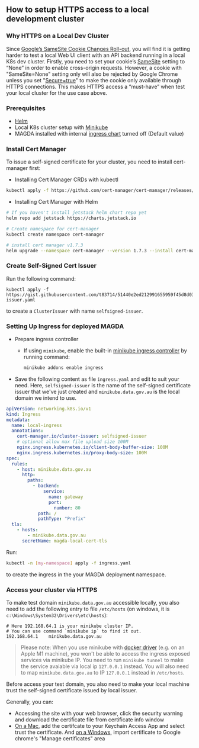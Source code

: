 ## How to setup HTTPS access to a local development cluster

### Why HTTPS on a Local Dev Cluster

Since [Google’s SameSite Cookie Changes Roll-out](https://www.chromium.org/updates/same-site), you will find it is getting harder to test a local Web UI client with an API backend running in a local K8s dev cluster. Firstly, you need to set your cookie’s [SameSite](https://developer.mozilla.org/en-US/docs/Web/HTTP/Headers/Set-Cookie/SameSite) setting to “None” in order to enable cross-origin requests. However, a cookie with "SameSite=None" setting only will also be rejected by Google Chrome unless you set "[Secure=true](https://developer.mozilla.org/en-US/docs/Web/HTTP/Headers/Set-Cookie#Secure)" to make the cookie only available through HTTPS connections. This makes HTTPS access a “must-have” when test your local cluster for the use case above.

### Prerequisites

- [Helm](https://helm.sh/)
- Local K8s cluster setup with [Minikube](https://minikube.sigs.k8s.io/docs/start/)
- MAGDA installed with internal [ingress chart](https://github.com/magda-io/magda/tree/master/deploy/helm/internal-charts/ingress) turned off (Default value)

### Install Cert Manager

To issue a self-signed certificate for your cluster, you need to install cert-manager first:

- Installing Cert Manager CRDs with kubectl

```bash
kubectl apply -f https://github.com/cert-manager/cert-manager/releases/download/v1.7.3/cert-manager.crds.yaml
```

- Installing Cert Manager with Helm

```bash
# If you haven't install jetstack helm chart repo yet
helm repo add jetstack https://charts.jetstack.io

# Create namespace for cert-manager
kubectl create namespace cert-manager

# install cert manager v1.7.3
helm upgrade --namespace cert-manager --version 1.7.3 --install cert-manager jetstack/cert-manager
```

### Create Self-Signed Cert Issuer

Run the following command:

```
kubectl apply -f https://gist.githubusercontent.com/t83714/51440e2ed212991655959f45d8d037cc/raw/7b16949f95e2dd61e522e247749d77bc697fd63c/selfsigned-issuer.yaml
```

to create a `ClusterIssuer` with name `selfsigned-issuer`.

### Setting Up Ingress for deployed MAGDA

- Prepare ingress controller

  - If using `minikube`, enable the built-in [minikube ingress controller](https://kubernetes.io/docs/tasks/access-application-cluster/ingress-minikube/#enable-the-ingress-controller) by running command:

    ```bash
    minikube addons enable ingress
    ```

- Save the following content as file `ingress.yaml` and edit to suit your need. Here, `selfsigned-issuer` is the name of the self-signed certificate issuer that we've just created and `minikube.data.gov.au` is the local domain we intend to use.

```yaml
apiVersion: networking.k8s.io/v1
kind: Ingress
metadata:
  name: local-ingress
  annotations:
    cert-manager.io/cluster-issuer: selfsigned-issuer
    # optional allow max file upload size 100M
    nginx.ingress.kubernetes.io/client-body-buffer-size: 100M
    nginx.ingress.kubernetes.io/proxy-body-size: 100M
spec:
  rules:
    - host: minikube.data.gov.au
      http:
        paths:
          - backend:
              service:
                name: gateway
                port:
                  number: 80
            path: /
            pathType: "Prefix"
  tls:
    - hosts:
        - minikube.data.gov.au
      secretName: magda-local-cert-tls
```

Run:

```bash
kubectl -n [my-namespace] apply -f ingress.yaml
```

to create the ingress in the your MAGDA deployment namespace.

### Access your cluster via HTTPS

To make test domain `minikube.data.gov.au` accessible locally, you also need to add the following entry to file `/etc/hosts` (on windows, it is `c:\Windows\System32\Drivers\etc\hosts`):

```
# Here 192.168.64.1 is your minikube cluster IP.
# You can use command `minikube ip` to find it out.
192.168.64.1    minikube.data.gov.au
```

> Please note: When you use minikube with [docker driver](https://minikube.sigs.k8s.io/docs/drivers/) (e.g. on an Apple M1 machine), you won't be able to access the ingress exposed services via minikube IP. You need to run `minikube tunnel` to make the service avaiable via local ip `127.0.0.1` instead. You will also need to map `minikube.data.gov.au` to IP `127.0.0.1` instead in `/etc/hosts`.

Before access your test domain, you also need to make your local machine trust the self-signed certificate issued by local issuer.

Generally, you can:

- Accessing the site with your web browser, click the security warning and download the certificate file from certificate info window
- [On a Mac](https://support.securly.com/hc/en-us/articles/206058318-How-to-install-the-Securly-SSL-certificate-on-Mac-OSX-), add the certifcate to your Keychain Access App and select trust the certificate. And [on a Windows](https://www.pico.net/kb/how-do-you-get-chrome-to-accept-a-self-signed-certificate), import certificate to Google chrome's "Manage certificates" area
